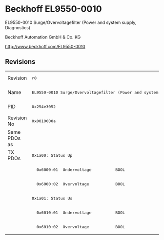 # Beckhoff EL9550-0010

EL9550-0010 Surge/Overvoltagefilter (Power and system supply, Diagnostics)

Beckhoff Automation GmbH & Co. KG

http://www.beckhoff.com/EL9550-0010

## Revisions
<table>
<tr >
<td>Revision</td>
<td><pre>r0</pre></td>
</tr>
<tr >
<td>Name</td>
<td><pre>EL9550-0010 Surge/Overvoltagefilter (Power and system supply, Diagnostics)</pre></td>
</tr>
<tr >
<td>PID</td>
<td><pre>0x254e3052</pre></td>
</tr>
<tr >
<td>Revision No</td>
<td><pre>0x0010000a</pre></td>
</tr>
<tr >
<td>Same PDOs as</td>
<td><pre></pre></td>
</tr>
<tr class="txpdo pdosection">
<td rowspan=6 valign=top>TX PDOs</td>
<td><pre>0x1a00: Status Up</pre></td>
<td></td>
</tr>
<tr class="txpdo">
<td><pre>  0x6000:01  Undervoltage          BOOL</pre></td>
</tr>
<tr class="txpdo">
<td><pre>  0x6000:02  Overvoltage           BOOL</pre></td>
</tr>
<tr class="txpdo pdosection">
<td><pre>0x1a01: Status Us</pre></td>
</tr>
<tr class="txpdo">
<td><pre>  0x6010:01  Undervoltage          BOOL</pre></td>
</tr>
<tr class="txpdo">
<td><pre>  0x6010:02  Overvoltage           BOOL</pre></td>
</tr>
</table>
